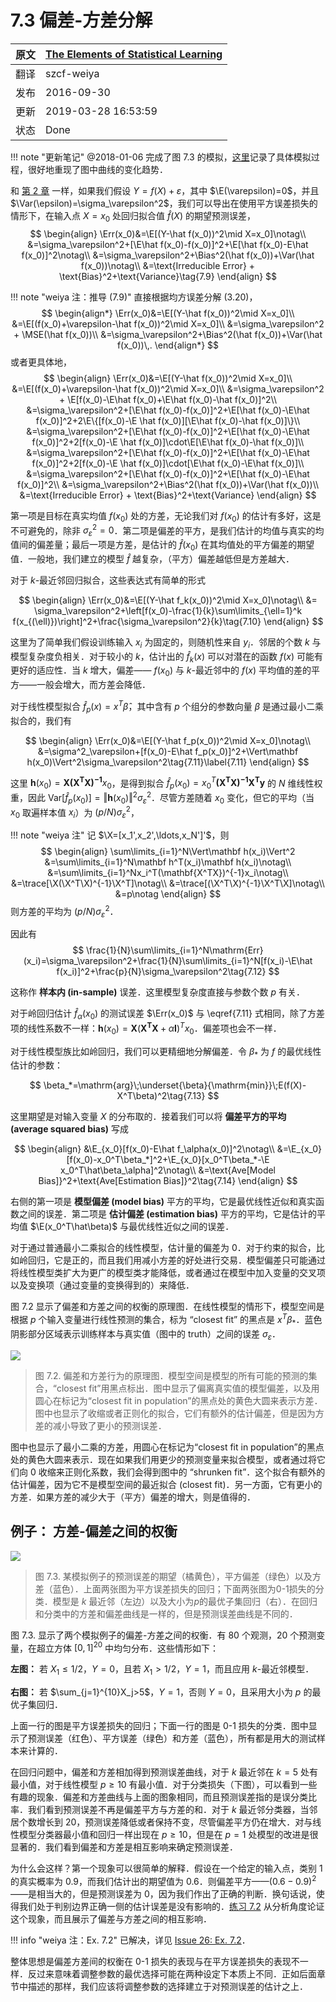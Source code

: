 # 7.3 偏差-方差分解

| 原文   | [The Elements of Statistical Learning](https://esl.hohoweiya.xyz/book/The%20Elements%20of%20Statistical%20Learning.pdf#page=242) |
| ---- | ---------------------------------------- |
| 翻译   | szcf-weiya                               |
| 发布 | 2016-09-30 |
|更新|2019-03-28 16:53:59|
|状态| Done|

!!! note "更新笔记"
    @2018-01-06 完成了图 7.3 的模拟，[这里](../notes/ModelSelection/sim7_3/index.html)记录了具体模拟过程，很好地重现了图中曲线的变化趋势．

和 [第 2 章](../02-Overview-of-Supervised-Learning/2.4-Statistical-Decision-Theory/index.html) 一样，如果我们假设 $Y=f(X)+\varepsilon$，其中 $\E(\varepsilon)=0$，并且 $\Var(\epsilon)=\sigma_\varepsilon^2$，我们可以导出在使用平方误差损失的情形下，在输入点 $X=x_0$ 处回归拟合值 $\hat f(X)$ 的期望预测误差，
$$
\begin{align}
\Err(x_0)&=\E[(Y-\hat f(x_0))^2\mid X=x_0]\notag\\
&=\sigma_\varepsilon^2+[\E\hat f(x_0)-f(x_0)]^2+\E[\hat f(x_0)-E\hat f(x_0)]^2\notag\\
&=\sigma_\varepsilon^2+\Bias^2(\hat f(x_0))+\Var(\hat f(x_0))\notag\\
&=\text{Irreducible Error} + \text{Bias}^2+\text{Variance}\tag{7.9}
\end{align}
$$

!!! note "weiya 注：推导 (7.9)"
    <!--
    (7.9) 其实暗含 $\E f(x_0)\E\hat f(x_0)=\E(f(x_0)\hat f(x_0))$，这显然成立，因为我们训练 $\hat f$ 时，完全不知道真实的 $f$，故它们独立．
    $$
    \begin{align}
    \Err(x_0)&=E[(Y-\hat f(x_0))^2\mid X=x_0]\\
    &=E[(f(x_0)+\varepsilon-\hat f(x_0))^2\mid X=x_0]\\
    &=\sigma_\varepsilon^2 + E[f(x_0)-E\hat f(x_0)+E\hat f(x_0)-\hat f(x_0)]^2\\
    &=\sigma_\varepsilon^2+[E\hat f(x_0)-f(x_0)]^2+E[\hat f(x_0)-E\hat f(x_0)]^2+Ef(x_0)E\hat f(x_0)-E(f(x_0)\hat f(x_0))\\
    &=\sigma_\varepsilon^2+[E\hat f(x_0)-f(x_0)]^2+E[\hat f(x_0)-E\hat f(x_0)]^2\\
    &=\sigma_\varepsilon^2+Bias^2(\hat f(x_0))+Var(\hat f(x_0))\\
    &=\text{Irreducible Error} + \text{Bias}^2+\text{Variance}
    \end{align}
    $$
    -->
    直接根据均方误差分解 (3.20)，
    $$
    \begin{align*}
    \Err(x_0)&=\E[(Y-\hat f(x_0))^2\mid X=x_0]\\
    &=\E[(f(x_0)+\varepsilon-\hat f(x_0))^2\mid X=x_0]\\
    &=\sigma_\varepsilon^2 + \MSE(\hat f(x_0))\\
    &=\sigma_\varepsilon^2+\Bias^2(\hat f(x_0))+\Var(\hat f(x_0))\,.
    \end{align*}
    $$
    或者更具体地，
    $$
    \begin{align}
    \Err(x_0)&=\E[(Y-\hat f(x_0))^2\mid X=x_0]\\
    &=\E[(f(x_0)+\varepsilon-\hat f(x_0))^2\mid X=x_0]\\
    &=\sigma_\varepsilon^2 + \E[f(x_0)-\E\hat f(x_0)+\E\hat f(x_0)-\hat f(x_0)]^2\\
    &=\sigma_\varepsilon^2+[\E\hat f(x_0)-f(x_0)]^2+\E[\hat f(x_0)-\E\hat f(x_0)]^2+2\E\{[f(x_0)-\E \hat f(x_0)][\E\hat f(x_0)-\hat f(x_0)]\}\\
    &=\sigma_\varepsilon^2+[\E\hat f(x_0)-f(x_0)]^2+\E[\hat f(x_0)-\E\hat f(x_0)]^2+2[f(x_0)-\E \hat f(x_0)]\cdot\E[\E\hat f(x_0)-\hat f(x_0)]\\
    &=\sigma_\varepsilon^2+[\E\hat f(x_0)-f(x_0)]^2+\E[\hat f(x_0)-\E\hat f(x_0)]^2+2[f(x_0)-\E \hat f(x_0)]\cdot[\E\hat f(x_0)-\E\hat f(x_0)]\\
    &=\sigma_\varepsilon^2+[\E\hat f(x_0)-f(x_0)]^2+\E[\hat f(x_0)-\E\hat f(x_0)]^2\\
    &=\sigma_\varepsilon^2+\Bias^2(\hat f(x_0))+\Var(\hat f(x_0))\\
    &=\text{Irreducible Error} + \text{Bias}^2+\text{Variance}
    \end{align}
    $$

第一项是目标在真实均值 $f(x_0)$ 处的方差，无论我们对 $f(x_0)$ 的估计有多好，这是不可避免的，除非 $\sigma_\varepsilon^2=0$．第二项是偏差的平方，是我们估计的均值与真实的均值间的偏差量；最后一项是方差，是估计的 $\hat f(x_0)$ 在其均值处的平方偏差的期望值．一般地，我们建立的模型 $\hat f$ 越复杂，（平方）偏差越低但是方差越大．

对于 $k$-最近邻回归拟合，这些表达式有简单的形式

$$
\begin{align}
\Err(x_0)&=\E[(Y-\hat f_k(x_0))^2\mid X=x_0]\notag\\
&= \sigma_\varepsilon^2+\left[f(x_0)-\frac{1}{k}\sum\limits_{\ell=1}^k f(x_{(\ell)})\right]^2+\frac{\sigma_\varepsilon^2}{k}\tag{7.10}
\end{align}
$$

这里为了简单我们假设训练输入 $x_i$ 为固定的，则随机性来自 $y_i$．邻居的个数 $k$ 与模型复杂度负相关．对于较小的 $k$，估计出的 $\hat f_k(x)$ 可以对潜在的函数 $f(x)$ 可能有更好的适应性．当 $k$ 增大，偏差—— $f(x_0)$ 与 $k$-最近邻中的 $f(x)$ 平均值的差的平方——一般会增大，而方差会降低．

对于线性模型拟合 $\hat f_p(x)=x^T\hat\beta$，其中含有 $p$ 个组分的参数向量 $\beta$ 是通过最小二乘拟合的，我们有

$$
\begin{align}
\Err(x_0)&=\E[(Y-\hat f_p(x_0))^2\mid X=x_0]\notag\\
&=\sigma^2_\varepsilon+[f(x_0)-E\hat f_p(x_0)]^2+\Vert\mathbf h(x_0)\Vert^2\sigma_\varepsilon^2\tag{7.11}\label{7.11}
\end{align}
$$

这里 $\mathbf h(x_0)=\mathbf{X(X^TX)^{-1}}x_0$，是得到拟合 $\hat f_p(x_0)=x_0^T\mathbf{(X^TX)^{-1}X^Ty}$ 的 $N$ 维线性权重，因此 $\mathrm{Var}[\hat f_p(x_0)]=\Vert \mathbf h(x_0)\Vert^2\sigma_\varepsilon^2$．尽管方差随着 $x_0$ 变化，但它的平均（当 $x_0$ 取遍样本值 $x_i$）为 $(p/N)\sigma^2_\varepsilon$，

!!! note "weiya 注"
    记 $\X=[x_1',x_2',\ldots,x_N']'$，则
    $$
    \begin{align}
    \sum\limits_{i=1}^N\Vert\mathbf h(x_i)\Vert^2
    &=\sum\limits_{i=1}^N\mathbf h^T(x_i)\mathbf h(x_i)\notag\\
    &=\sum\limits_{i=1}^Nx_i^T(\mathbf{X^TX})^{-1}x_i\notag\\
    &=\trace[\X(\X^T\X)^{-1}\X^T]\notag\\
    &=\trace[(\X^T\X)^{-1}\X^T\X]\notag\\
    &=p\notag
    \end{align}
    $$
    则方差的平均为 $(p/N)\sigma_\varepsilon^2$．

因此有
$$
\frac{1}{N}\sum\limits_{i=1}^N\mathrm{Err}(x_i)=\sigma_\varepsilon^2+\frac{1}{N}\sum\limits_{i=1}^N[f(x_i)-\E\hat f(x_i)]^2+\frac{p}{N}\sigma_\varepsilon^2\tag{7.12}
$$

这称作 **样本内 (in-sample)** 误差．这里模型复杂度直接与参数个数 $p$ 有关．

对于岭回归估计 $\hat f_\alpha(x_0)$ 的测试误差 $\Err(x_0)$ 与 \eqref{7.11} 式相同，除了方差项的线性系数不一样：$\mathbf h(x_0)=\mathbf X(\mathbf {X^TX}+\alpha\mathbf I)^Tx_0$．偏差项也会不一样．

对于线性模型族比如岭回归，我们可以更精细地分解偏差．令 $\beta_*$ 为 $f$ 的最优线性估计的参数：

$$
\beta_*=\mathrm{arg}\;\underset{\beta}{\mathrm{min}}\;E(f(X)-X^T\beta)^2\tag{7.13}
$$

这里期望是对输入变量 $X$ 的分布取的．接着我们可以将 **偏差平方的平均 (average squared bias)** 写成

$$
\begin{align}
&\E_{x_0}[f(x_0)-E\hat f_\alpha(x_0)]^2\notag\\
&=\E_{x_0}[f(x_0)-x_0^T\beta_*]^2+\E_{x_0}[x_0^T\beta_*-\E x_0^T\hat\beta_\alpha]^2\notag\\
&=\text{Ave[Model Bias]}^2+\text{Ave[Estimation Bias]}^2\tag{7.14}
\end{align}
$$

右侧的第一项是 **模型偏差 (model bias)** 平方的平均，它是最优线性近似和真实函数之间的误差．第二项是 **估计偏差 (estimation bias)** 平方的平均，它是估计的平均值 $\E(x_0^T\hat\beta)$ 与最优线性近似之间的误差．

对于通过普通最小二乘拟合的线性模型，估计量的偏差为 0．对于约束的拟合，比如岭回归，它是正的，而且我们用减小方差的好处进行交易．模型偏差只可能通过将线性模型类扩大为更广的模型类才能降低，或者通过在模型中加入变量的交叉项以及变换项（通过变量的变换得到的）来降低．

图 7.2 显示了偏差和方差之间的权衡的原理图．在线性模型的情形下，模型空间是根据 $p$ 个输入变量进行线性预测的集合，标为 “closest fit” 的黑点是 $x^T\beta_*$．蓝色阴影部分区域表示训练样本与真实值（图中的 truth）之间的误差 $\sigma_\varepsilon$．

![](../img/07/fig7.2.png)

> 图 7.2. 偏差和方差行为的原理图．模型空间是模型的所有可能的预测的集合，“closest fit”用黑点标出．图中显示了偏离真实值的模型偏差，以及用圆心在标记为“closest fit in population”的黑点处的黄色大圆来表示方差．图中也显示了收缩或者正则化的拟合，它们有额外的估计偏差，但是因为方差的减小导致了更小的预测误差．

图中也显示了最小二乘的方差，用圆心在标记为“closest fit in population”的黑点处的黄色大圆来表示．现在如果我们用更少的预测变量来拟合模型，或者通过将它们向 0 收缩来正则化系数，我们会得到图中的 “shrunken fit”．这个拟合有额外的估计偏差，因为它不是模型空间的最近拟合 (closest fit)．另一方面，它有更小的方差．如果方差的减少大于（平方）偏差的增大，则是值得的．

## 例子： 方差-偏差之间的权衡

![](../img/07/fig7.3.png)

> 图 7.3. 某模拟例子的预测误差的期望（橘黄色），平方偏差（绿色）以及方差（蓝色）．上面两张图为平方误差损失的回归；下面两张图为0-1损失的分类．模型是 $k$ 最近邻（左边）以及大小为$p$的最优子集回归（右）．在回归和分类中的方差和偏差曲线是一样的，但是预测误差曲线是不同的．

图 7.3. 显示了两个模拟例子的偏差-方差之间的权衡．有 80 个观测，20 个预测变量，在超立方体 $[0,1]^{20}$ 中均匀分布．这些情形如下：

**左图：** 若 $X_1\le 1/2$，$Y=0$，且若 $X_1>1/2$，$Y=1$，而且应用 $k$-最近邻模型．

**右图：** 若 $\sum_{j=1}^{10}X_j>5$，$Y=1$，否则 $Y=0$，且采用大小为 $p$ 的最优子集回归．

上面一行的图是平方误差损失的回归；下面一行的图是 0-1 损失的分类．图中显示了预测误差（红色）、平方误差（绿色）和方差（蓝色），所有都是用大的测试样本来计算的．

在回归问题中，偏差和方差相加得到预测误差曲线，对于 $k$ 最近邻在 $k=5$ 处有最小值，对于线性模型 $p\ge 10$ 有最小值．对于分类损失（下图），可以看到一些有趣的现象．偏差和方差曲线与上面的图象相同，而且预测误差指的是误分类比率．我们看到预测误差不再是偏差平方与方差的和．对于 $k$ 最近邻分类器，当邻居个数增长到 20，预测误差降低或者保持不变，尽管偏差平方仍在增大．对与线性模型分类器最小值和回归一样出现在 $p\ge 10$，但是在 $p=1$ 处模型的改进是很显著的．我们看到偏差和方差是相互影响来确定预测误差．

为什么会这样？第一个现象可以很简单的解释．假设在一个给定的输入点，类别 1 的真实概率为 0.9，而我们估计出的期望值为 0.6．则偏差平方——$(0.6-0.9)^2$——是相当大的，但是预测误差为 0，因为我们作出了正确的判断．换句话说，使得我们处于判别边界正确一侧的估计误差是没有影响的．[练习 7.2](https://github.com/szcf-weiya/ESL-CN/issues/26) 从分析角度论证这个现象，而且展示了偏差与方差之间的相互影响．

!!! info "weiya 注：Ex. 7.2"
    已解决，详见 [Issue 26: Ex. 7.2](https://github.com/szcf-weiya/ESL-CN/issues/26)．

整体思想是偏差方差间的权衡在 0-1 损失的表现与在平方误差损失的表现不一样．反过来意味着调整参数的最优选择可能在两种设定下本质上不同．正如后面章节中描述的那样，我们应该将调整参数的选择建立于对预测误差的估计之上．

